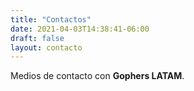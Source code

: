 ```yaml
---
title: "Contactos"
date: 2021-04-03T14:38:41-06:00
draft: false
layout: contacto
---
```


Medios de contacto con **Gophers LATAM**.
